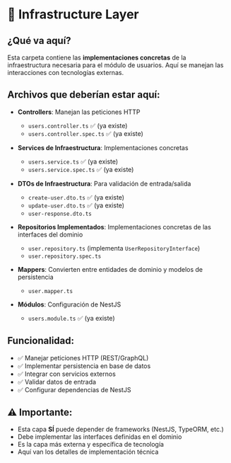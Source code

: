 # 🔧 Infrastructure Layer

## ¿Qué va aquí?

Esta carpeta contiene las **implementaciones concretas** de la infraestructura necesaria para el módulo de usuarios. Aquí se manejan las interacciones con tecnologías externas.

## Archivos que deberían estar aquí:

- **Controllers**: Manejan las peticiones HTTP
  - `users.controller.ts` ✅ (ya existe)
  - `users.controller.spec.ts` ✅ (ya existe)

- **Services de Infraestructura**: Implementaciones concretas
  - `users.service.ts` ✅ (ya existe)
  - `users.service.spec.ts` ✅ (ya existe)

- **DTOs de Infraestructura**: Para validación de entrada/salida
  - `create-user.dto.ts` ✅ (ya existe)
  - `update-user.dto.ts` ✅ (ya existe)
  - `user-response.dto.ts`

- **Repositorios Implementados**: Implementaciones concretas de las interfaces del dominio
  - `user.repository.ts` (implementa `UserRepositoryInterface`)
  - `user.repository.spec.ts`

- **Mappers**: Convierten entre entidades de dominio y modelos de persistencia
  - `user.mapper.ts`

- **Módulos**: Configuración de NestJS
  - `users.module.ts` ✅ (ya existe)

## Funcionalidad:

- ✅ Manejar peticiones HTTP (REST/GraphQL)
- ✅ Implementar persistencia en base de datos
- ✅ Integrar con servicios externos
- ✅ Validar datos de entrada
- ✅ Configurar dependencias de NestJS

## ⚠️ Importante:

- Esta capa **SÍ** puede depender de frameworks (NestJS, TypeORM, etc.)
- Debe implementar las interfaces definidas en el dominio
- Es la capa más externa y específica de tecnología
- Aquí van los detalles de implementación técnica
